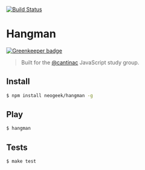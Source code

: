[![Build Status](https://travis-ci.org/neogeek/hangman.svg)](https://travis-ci.org/neogeek/hangman)

# Hangman

[![Greenkeeper badge](https://badges.greenkeeper.io/neogeek/hangman.svg)](https://greenkeeper.io/)

> Built for the [@cantinac](https://github.com/cantinac) JavaScript study group.

## Install

```bash
$ npm install neogeek/hangman -g
```

## Play

```bash
$ hangman
```

## Tests

```bash
$ make test
```
